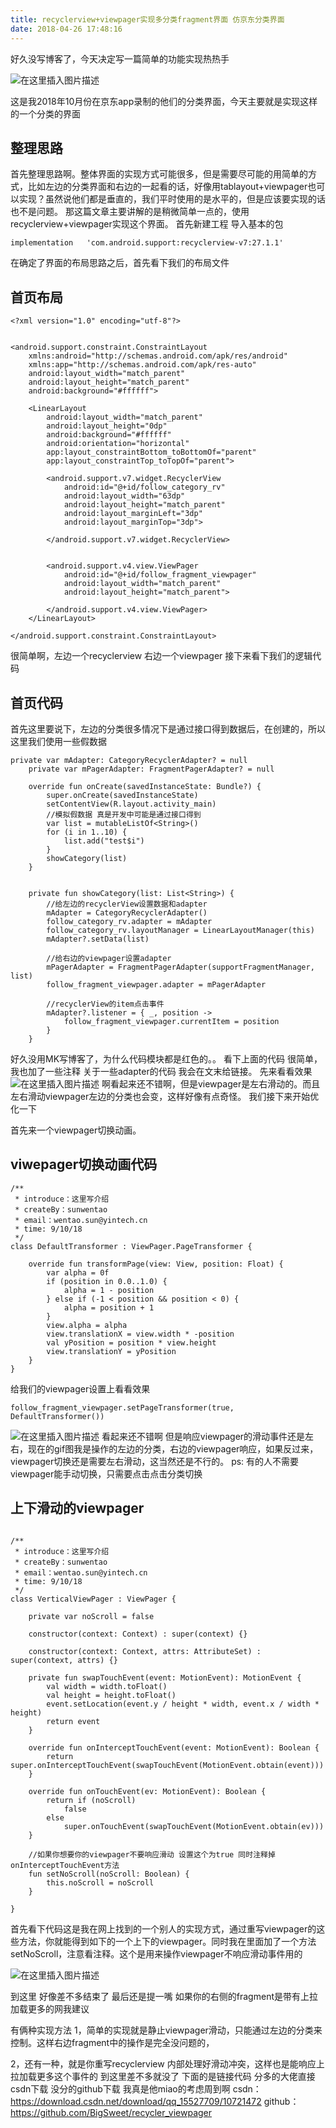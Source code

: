 ```yaml
---
title: recyclerview+viewpager实现多分类fragment界面 仿京东分类界面
date: 2018-04-26 17:48:16
---
```

好久没写博客了，今天决定写一篇简单的功能实现热热手

![在这里插入图片描述](https://img-blog.csdn.net/20181015142049937?watermark/2/text/aHR0cHM6Ly9ibG9nLmNzZG4ubmV0L3FxXzE1NTI3NzA5/font/5a6L5L2T/fontsize/400/fill/I0JBQkFCMA==/dissolve/70)

这是我2018年10月份在京东app录制的他们的分类界面，今天主要就是实现这样的一个分类的界面


## 整理思路
首先整理思路啊。整体界面的实现方式可能很多，但是需要尽可能的用简单的方式，比如左边的分类界面和右边的一起看的话，好像用tablayout+viewpager也可以实现？虽然说他们都是垂直的，我们平时使用的是水平的，但是应该要实现的话也不是问题。
那这篇文章主要讲解的是稍微简单一点的，使用recyclerview+viewpager实现这个界面。
首先新建工程 导入基本的包
```
implementation   'com.android.support:recyclerview-v7:27.1.1'
```
在确定了界面的布局思路之后，首先看下我们的布局文件

## 首页布局
```
<?xml version="1.0" encoding="utf-8"?>


<android.support.constraint.ConstraintLayout
    xmlns:android="http://schemas.android.com/apk/res/android"
    xmlns:app="http://schemas.android.com/apk/res-auto"
    android:layout_width="match_parent"
    android:layout_height="match_parent"
    android:background="#ffffff">

    <LinearLayout
        android:layout_width="match_parent"
        android:layout_height="0dp"
        android:background="#ffffff"
        android:orientation="horizontal"
        app:layout_constraintBottom_toBottomOf="parent"
        app:layout_constraintTop_toTopOf="parent">

        <android.support.v7.widget.RecyclerView
            android:id="@+id/follow_category_rv"
            android:layout_width="63dp"
            android:layout_height="match_parent"
            android:layout_marginLeft="3dp"
            android:layout_marginTop="3dp">

        </android.support.v7.widget.RecyclerView>


        <android.support.v4.view.ViewPager
            android:id="@+id/follow_fragment_viewpager"
            android:layout_width="match_parent"
            android:layout_height="match_parent">

        </android.support.v4.view.ViewPager>
    </LinearLayout>

</android.support.constraint.ConstraintLayout>
```
很简单啊，左边一个recyclerview
右边一个viewpager
接下来看下我们的逻辑代码
## 首页代码
首先这里要说下，左边的分类很多情况下是通过接口得到数据后，在创建的，所以这里我们使用一些假数据
```
private var mAdapter: CategoryRecyclerAdapter? = null
    private var mPagerAdapter: FragmentPagerAdapter? = null
    
    override fun onCreate(savedInstanceState: Bundle?) {
        super.onCreate(savedInstanceState)
        setContentView(R.layout.activity_main)
        //模拟假数据 真是开发中可能是通过接口得到
        var list = mutableListOf<String>()
        for (i in 1..10) {
            list.add("test$i")
        }
        showCategory(list)
    }


    private fun showCategory(list: List<String>) {
        //给左边的recyclerView设置数据和adapter
        mAdapter = CategoryRecyclerAdapter()
        follow_category_rv.adapter = mAdapter
        follow_category_rv.layoutManager = LinearLayoutManager(this)
        mAdapter?.setData(list)

        //给右边的viewpager设置adapter
        mPagerAdapter = FragmentPagerAdapter(supportFragmentManager, list)
        follow_fragment_viewpager.adapter = mPagerAdapter

        //recyclerView的item点击事件
        mAdapter?.listener = { _, position ->
            follow_fragment_viewpager.currentItem = position
        }
    }
```
好久没用MK写博客了，为什么代码模块都是红色的。。
看下上面的代码 很简单，我也加了一些注释
关于一些adapter的代码 我会在文末给链接。
先来看看效果
![在这里插入图片描述](https://img-blog.csdn.net/20181015144804279?watermark/2/text/aHR0cHM6Ly9ibG9nLmNzZG4ubmV0L3FxXzE1NTI3NzA5/font/5a6L5L2T/fontsize/400/fill/I0JBQkFCMA==/dissolve/70)
啊看起来还不错啊，但是viewpager是左右滑动的。而且左右滑动viewpager左边的分类也会变，这样好像有点奇怪。
我们接下来开始优化一下

首先来一个viewpager切换动画。
## viwepager切换动画代码

```
/**
 * introduce：这里写介绍
 * createBy：sunwentao
 * email：wentao.sun@yintech.cn
 * time: 9/10/18
 */
class DefaultTransformer : ViewPager.PageTransformer {

    override fun transformPage(view: View, position: Float) {
        var alpha = 0f
        if (position in 0.0..1.0) {
            alpha = 1 - position
        } else if (-1 < position && position < 0) {
            alpha = position + 1
        }
        view.alpha = alpha
        view.translationX = view.width * -position
        val yPosition = position * view.height
        view.translationY = yPosition
    }
}
```
给我们的viewpager设置上看看效果
```
follow_fragment_viewpager.setPageTransformer(true, DefaultTransformer())
```
![在这里插入图片描述](https://img-blog.csdn.net/20181015145307401?watermark/2/text/aHR0cHM6Ly9ibG9nLmNzZG4ubmV0L3FxXzE1NTI3NzA5/font/5a6L5L2T/fontsize/400/fill/I0JBQkFCMA==/dissolve/70)
看起来还不错啊
但是响应viewpager的滑动事件还是左右，现在的gif图我是操作的左边的分类，右边的viewpager响应，如果反过来，viewpager切换还是需要左右滑动，这当然还是不行的。
ps: 有的人不需要viewpager能手动切换，只需要点击点击分类切换
## 上下滑动的viewpager
```

/**
 * introduce：这里写介绍
 * createBy：sunwentao
 * email：wentao.sun@yintech.cn
 * time: 9/10/18
 */
class VerticalViewPager : ViewPager {

    private var noScroll = false

    constructor(context: Context) : super(context) {}

    constructor(context: Context, attrs: AttributeSet) : super(context, attrs) {}

    private fun swapTouchEvent(event: MotionEvent): MotionEvent {
        val width = width.toFloat()
        val height = height.toFloat()
        event.setLocation(event.y / height * width, event.x / width * height)
        return event
    }

    override fun onInterceptTouchEvent(event: MotionEvent): Boolean {
        return super.onInterceptTouchEvent(swapTouchEvent(MotionEvent.obtain(event)))
    }

    override fun onTouchEvent(ev: MotionEvent): Boolean {
        return if (noScroll)
            false
        else
            super.onTouchEvent(swapTouchEvent(MotionEvent.obtain(ev)))
    }

    //如果你想要你的viewpager不要响应滑动 设置这个为true 同时注释掉onInterceptTouchEvent方法
    fun setNoScroll(noScroll: Boolean) {
        this.noScroll = noScroll
    }

}

```
首先看下代码这是我在网上找到的一个别人的实现方式，通过重写viewpager的这些方法，你就能得到如下的一个上下的viewpager。同时我在里面加了一个方法setNoScroll，注意看注释。这个是用来操作viewpager不响应滑动事件用的

![在这里插入图片描述](https://img-blog.csdn.net/20181015145832733?watermark/2/text/aHR0cHM6Ly9ibG9nLmNzZG4ubmV0L3FxXzE1NTI3NzA5/font/5a6L5L2T/fontsize/400/fill/I0JBQkFCMA==/dissolve/70)

到这里 好像差不多结束了
最后还是提一嘴
如果你的右侧的fragment是带有上拉加载更多的网我建议

有俩种实现方法
1，简单的实现就是静止viewpager滑动，只能通过左边的分类来控制。这样右边fragment中的操作是完全没问题的，

2，还有一种，就是你重写recyclerview 内部处理好滑动冲突，这样也是能响应上拉加载更多这个事件的
到这里差不多就没了 下面的是链接代码
分多的大佬直接csdn下载
没分的github下载
我真是他miao的考虑周到啊
csdn：https://download.csdn.net/download/qq_15527709/10721472
github：https://github.com/BigSweet/recycler_viewpager
